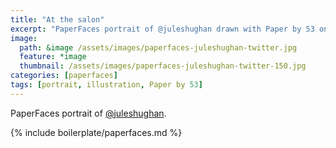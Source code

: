 ```yaml
---
title: "At the salon"
excerpt: "PaperFaces portrait of @juleshughan drawn with Paper by 53 on an iPad."
image: 
  path: &image /assets/images/paperfaces-juleshughan-twitter.jpg 
  feature: *image
  thumbnail: /assets/images/paperfaces-juleshughan-twitter-150.jpg
categories: [paperfaces]
tags: [portrait, illustration, Paper by 53]
---
```


PaperFaces portrait of [@juleshughan](https://twitter.com/juleshughan).

{% include boilerplate/paperfaces.md %}
